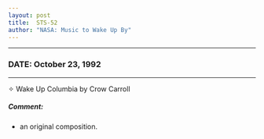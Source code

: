 ```yaml
---
layout: post
title:  STS-52
author: "NASA: Music to Wake Up By"
---
```


----
### DATE: October 23, 1992
----
✧ Wake Up Columbia by Crow Carroll

##### Comment:
* an original composition.
